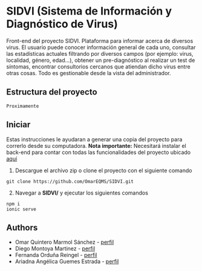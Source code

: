 # SIDVI (Sistema de Información y Diagnóstico de Virus)

Front-end del proyecto SIDVI.
Plataforma para informar acerca de diversos virus. El usuario puede conocer información general de cada uno, consultar las estadísticas actuales filtrando por diversos campos (por ejemplo: virus, localidad, género, edad...), obtener un pre-diagnóstico al realizar un test de síntomas, encontrar consultorios cercanos que atiendan dicho virus entre otras cosas. Todo es gestionable desde la vista del administrador. 

## Estructura del proyecto 

```
Proximamente
```

## Iniciar

Estas instrucciones le ayudaran a generar una copia del proyecto para correrlo desde su computadora.
**Nota importante:** Necesitará instalar el back-end para contar con todas las funcionalidades del proyecto ubicado [aquí](https://github.com/OmarEQMS/SIDVI_API.git)

1. Descargue el archivo zip o clone el proyecto con el siguiente comando
```
git clone https://github.com/OmarEQMS/SIDVI.git
```
2. Navegar a **SIDVI/** y ejecutar los siguientes comandos

```
npm i
ionic serve
```

## Authors

* Omar Quintero Marmol Sánchez - [perfil](https://github.com/OmarEQMS)
* Diego Montoya Martinez - [perfil](https://github.com/diegommtz)
* Fernanda Orduña Reingel - [perfil](https://github.com/FerOrduna28)
* Ariadna Angélica Guemes Estrada - [perfil](https://github.com/AngieGE)



